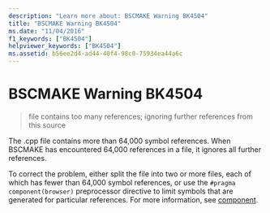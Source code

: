 ```yaml
---
description: "Learn more about: BSCMAKE Warning BK4504"
title: "BSCMAKE Warning BK4504"
ms.date: "11/04/2016"
f1_keywords: ["BK4504"]
helpviewer_keywords: ["BK4504"]
ms.assetid: b56ee2d4-ad44-40f4-98c0-75934ea44a6c
---
```

# BSCMAKE Warning BK4504

> file contains too many references; ignoring further references from this source

The .cpp file contains more than 64,000 symbol references. When BSCMAKE has encountered 64,000 references in a file, it ignores all further references.

To correct the problem, either split the file into two or more files, each of which has fewer than 64,000 symbol references, or use the `#pragma component(browser)` preprocessor directive to limit symbols that are generated for particular references. For more information, see [component](../../preprocessor/component.md).
